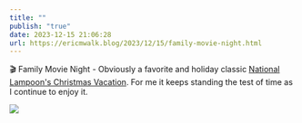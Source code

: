 ```yaml
---
title: ""
publish: "true"
date: 2023-12-15 21:06:28
url: https://ericmwalk.blog/2023/12/15/family-movie-night.html
---
```


🎬 Family Movie Night - Obviously a favorite and holiday classic [National Lampoon's Christmas Vacation](https://www.imdb.com/title/tt0097958/). For me it keeps standing the test of time as I continue to enjoy it.


![](https://ericmwalk.blog/uploads/2023/nationallampoonschristmasvacationposter.jpg)
